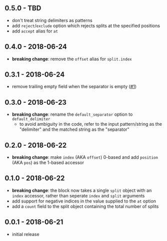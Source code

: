## 0.5.0 - TBD

- don't treat string delimiters as patterns
- add `reject`/`exclude` option which rejects splits at the specified positions
- add `accept` alias for `at`

## 0.4.0 - 2018-06-24

- **breaking change**: remove the `offset` alias for `split.index`

## 0.3.1 - 2018-06-24

- remove trailing empty field when the separator is empty ([#1](https://github.com/chocolateboy/string_splitter/issues/1))

## 0.3.0 - 2018-06-23

- **breaking change**: rename the `default_separator` option to `default_delimiter`
  - to avoid ambiguity in the code, refer to the input pattern/string as the
    "delimiter" and the matched string as the "separator"

## 0.2.0 - 2018-06-22

- **breaking change**: make `index` (AKA `offset`) 0-based and add `position`
  (AKA `pos`) as the 1-based accessor

## 0.1.0 - 2018-06-22

- **breaking change**: the block now takes a single `split` object with an
  `index` accessor, rather than seperate `index` and `split` arguments
- add support for negative indices in the value supplied to the `at` option
- add a `count` field to the split object containing the total number of splits

## 0.0.1 - 2018-06-21

- initial release
